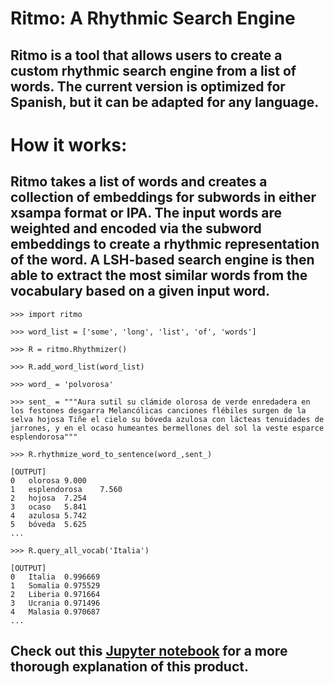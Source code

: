 # Ritmo: A Rhythmic Search Engine

## Ritmo is a tool that allows users to create a custom rhythmic search engine from a list of words. The current version is optimized for Spanish, but it can be adapted for any language.

# How it works:

## Ritmo takes a list of words and creates a collection of embeddings for subwords in either xsampa format or IPA. The input words are weighted and encoded via the subword embeddings to create a rhythmic representation of the word. A LSH-based search engine is then able to extract the most similar words from the vocabulary based on a given input word.

```
>>> import ritmo

>>> word_list = ['some', 'long', 'list', 'of', 'words']

>>> R = ritmo.Rhythmizer()

>>> R.add_word_list(word_list)

>>> word_ = 'polvorosa'

>>> sent_ = """Aura sutil su clámide olorosa de verde enredadera en los festones desgarra Melancólicas canciones flébiles surgen de la selva hojosa Tiñe el cielo su bóveda azulosa con lácteas tenuidades de jarrones, y en el ocaso humeantes bermellones del sol la veste esparce esplendorosa"""

>>> R.rhythmize_word_to_sentence(word_,sent_)

[OUTPUT]
0	olorosa	9.000
1	esplendorosa	7.560
2	hojosa	7.254
3	ocaso	5.841
4	azulosa	5.742
5	bóveda	5.625
...

>>> R.query_all_vocab('Italia')

[OUTPUT]
0	Italia	0.996669
1	Somalia	0.975529
2	Liberia	0.971664
3	Ucrania	0.971496
4	Malasia	0.970687
...
```

## Check out this [Jupyter notebook](https://github.com/s-cafferty-nlp/ritmo_rhythmizer/blob/main/ritmo_demonstration.ipynb) for a more thorough explanation of this product.

